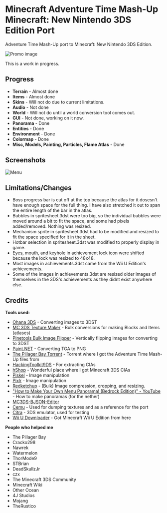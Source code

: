 # Minecraft Adventure Time Mash-Up Minecraft: New Nintendo 3DS Edition Port
Adventure Time Mash-Up port to Minecraft: New Nintendo 3DS Edition.

![Promo image](https://github.com/susbaconhairman/mc-adventure-time-mash-up-3ds-port/blob/main/images/promo.png?raw=true)

This is a work in progress.

## Progress

- **Terrain** - Almost done
- **Items** - Almost done
- **Skins** - Will not do due to current limitations.
- **Audio** - Not done
- **World** - Will not do until a world conversion tool comes out.
- **GUI** - Not done, working on it now.
- **Panorama** - Done
- **Entities** - Done
- **Environment** - Done
- **Colormap** - Done
- **Misc, Models, Painting, Particles, Flame Atlas** - Done

## Screenshots
![Menu](https://github.com/susbaconhairman/mc-adventure-time-mash-up-3ds-port/blob/main/images/menu.png?raw=true)

## Limitations/Changes

- Boss progress bar is cut off at the top because the atlas for it dosesn't have enough space for the full thing. I have also stretched it out to span the entire length of the bar in the atlas.
- Bubbles in spritesheet.3dst were too big, so the individual bubbles were moved around a bit to fit the space, and some had pixels added/removed. Nothing was resized.
- Mechanism sprite in spritesheet.3dst had to be modified and resized to fit the space specified for it in the sheet.
- Hotbar selection in spritesheet.3dst was modified to properly display in game.
- Eyes, mouth, and keyhole in achievement lock icon were shifted because the lock was resized to 48x48.
- Most images in achievements.3dst came from the Wii U Edition's achievements.
- Some of the images in achievements.3dst are resized older images of themselves in the 3DS's achievements as they didnt exist anywhere else.

## Credits

**Tools used:**
- [Ohana 3DS](https://gbatemp.net/attachments/ohana3ds-zip.99223/) - Converting images to 3DST
- [MC 3DS Texture Maker](https://github.com/STBrian/MC3DS-Texture-Maker) - Bulk conversions for making Blocks and Items (atlases)
- [Pinetools Bulk Image Flipper](https://pinetools.com/bulk-batch-flip-image) - Vertically flipping images for converting to 3DST
- [Paint.NET](https://www.getpaint.net/) - Converting TGA to PNG
- [The Pillager Bay Torrent](https://archive.org/details/minecraft-marketplace) - Torrent where I got the Adventure Time Mash-Up files from
- [HackingToolkit9DS](https://github.com/Asia81/HackingToolkit9DS) - For extracting CIAs
- [hShop](https://hshop.erista.me) - Wonderful place where I got Minecraft 3DS CIAs
- [Piskel](https://piskelapp.com) - Image manipulation
- [Pixlr](https://pixlr.com/x) - Image manipulation
- [Redketchup](https://redketchup.io) - (Bulk) Image compression, cropping, and resizing.
- ["How to Make Your Own Menu Panorama! (Bedrock Edition)" - YouTube](https://www.youtube.com/watch?v=fOLRL8HNHuA) - How to make panoramas (for the nether)
- [MC3DS-BJSON-Editor](https://github.com/STBrian/MC3DS-BJSON-Editor)
- [Cemu](https://cemu.info/) - Used for dumping textures and as a reference for the port
- [Citra](https://github.com/PabloMK7/citra) - 3DS emulator, used for testing
- [Wii U Downloader](https://github.com/Xpl0itU/WiiUDownloader) - Got Minecraft Wii U Edition from here

**People who helped me**
- The Pillager Bay
- Cracko298
- Nawrek
- Watermelon
- ThorMode9
- STBrian
- DeadSkullzJr
- czx
- The Minecraft 3DS Community
- Minecraft Wiki
- Other Ocean
- 4J Studios
- Mojang
- TheRustico
